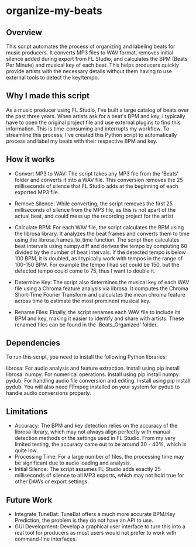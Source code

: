 # organize-my-beats

## Overview

This script automates the process of organizing and labeling beats for music producers. It converts MP3 files to WAV format, removes initial silence added during export from FL Studio, and calculates the BPM (Beats Per Minute) and musical key of each beat. This helps producers quickly provide artists with the necessary details without them having to use external tools to detect the key/tempo.

## Why I made this script

As a music producer using FL Studio, I've built a large catalog of beats over the past three years. When artists ask for a beat's BPM and key, I typically have to open the original project file and use external plugins to find this information. This is time-consuming and interrupts my workflow. To streamline this process, I've created this Python script to automatically process and label my beats with their respective BPM and key.

## How it works

- Convert MP3 to WAV: The script takes any MP3 file from the 'Beats' folder and converts it into a WAV file. This conversion removes the 25 milliseconds of silence that FL Studio adds at the beginning of each exported MP3 file.

- Remove Silence: While converting, the script removes the first 25 milliseconds of silence from the MP3 file, as this is not apart of the actual beat, and could mess up the recording project for the artist.

- Calculate BPM: For each WAV file, the script calculates the BPM using the librosa library. It analyzes the beat frames and converts them to time using the librosa.frames_to_time function. The script then calculates beat intervals using numpy.diff and derives the tempo by computing 60 divided by the number of beat intervals. If the detected tempo is below 100 BPM, it is doubled, as I typically work with tempos in the range of 100-150 BPM. For example the tempo I had set could be 150, but the detected tempo could come to 75, thus I want to double it.

- Determine Key: The script also determines the musical key of each WAV file using a Chroma feature analysis via librosa. It computes the Chroma Short-Time Fourier Transform and calculates the mean chroma feature across time to estimate the most prominent musical key.

- Rename Files: Finally, the script renames each WAV file to include its BPM and key, making it easier to identify and share with artists. These renamed files can be found in the 'Beats_Organized' folder.

## Dependencies

To run this script, you need to install the following Python libraries:

librosa: For audio analysis and feature extraction. Install using pip install librosa.
numpy: For numerical operations. Install using pip install numpy.
pydub: For handling audio file conversion and editing. Install using pip install pydub.
You will also need FFmpeg installed on your system for pydub to handle audio conversions properly.

## Limitations

- Accuracy: The BPM and key detection relies on the accuracy of the librosa library, which may not always align perfectly with manual detection methods or the settings used in FL Studio. From my very limited testing, the accuracy came out to be around 30 - 40%, which is quite low.
- Processing Time: For a large number of files, the processing time may be significant due to audio loading and analysis.
- Initial Silence: The script assumes FL Studio adds exactly 25 milliseconds of silence to all MP3 exports, which may not hold true for other DAWs or export settings.

## Future Work

- Integrate TuneBat: TuneBat offers a much more accurate BPM/Key Prediction, the problem is they do not have an API to use.
- GUI Development: Develop a graphical user interface to turn this into a real tool for producers as most users would not prefer to work with command-line interfaces.
